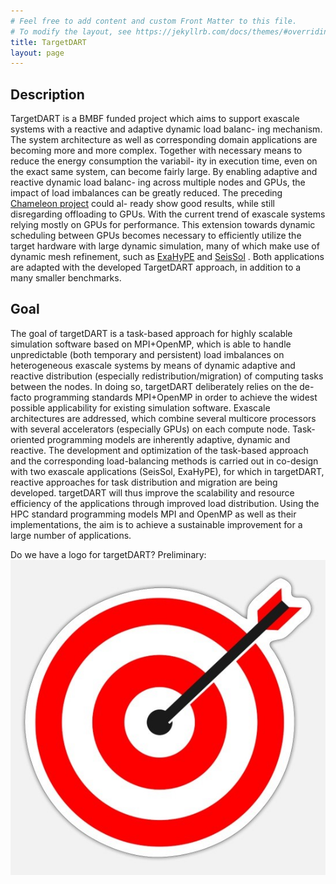 ```yaml
---
# Feel free to add content and custom Front Matter to this file.
# To modify the layout, see https://jekyllrb.com/docs/themes/#overriding-theme-defaults
title: TargetDART
layout: page
---
```


## Description
TargetDART is a BMBF funded project which aims to support
exascale systems with a reactive and adaptive dynamic load balanc-
ing mechanism. The system architecture as well as corresponding
domain applications are becoming more and more complex. Together
with necessary means to reduce the energy consumption the variabil-
ity in execution time, even on the exact same system, can become
fairly large. By enabling adaptive and reactive dynamic load balanc-
ing across multiple nodes and GPUs, the impact of load imbalances
can be greatly reduced. The preceding [Chameleon project](http://www.chameleon-hpc.org/) could al-
ready show good results, while still disregarding offloading to GPUs.
With the current trend of exascale systems relying mostly on GPUs
for performance. This extension towards dynamic scheduling between
GPUs becomes necessary to efficiently utilize the target hardware with
large dynamic simulation, many of which make use of dynamic mesh
refinement, such as [ExaHyPE](https://exahype.eu/) and [SeisSol](https://seissol.org/) . Both applications are
adapted with the developed TargetDART approach, in addition to a many smaller benchmarks.

## Goal
The goal of targetDART is a task-based approach for highly scalable simulation software based on MPI+OpenMP, which is able to handle unpredictable (both temporary and persistent) load imbalances on heterogeneous exascale systems by means of dynamic adaptive and
reactive distribution (especially redistribution/migration) of computing tasks between the nodes. In doing so, targetDART deliberately relies on the
de-facto programming standards MPI+OpenMP in order to achieve the widest possible applicability for existing simulation software. Exascale architectures are addressed, which combine several multicore processors with several accelerators (especially GPUs) on each compute node.
Task-oriented programming models are inherently adaptive, dynamic and reactive. The development and optimization of the task-based approach and the corresponding load-balancing methods is carried out in co-design with two exascale applications (SeisSol, ExaHyPE), for which in targetDART, reactive approaches for task distribution and migration are being developed. targetDART will thus improve the scalability and resource efficiency of the applications through improved load distribution.
Using the HPC standard programming models MPI and OpenMP as well as their implementations, the aim is to achieve a sustainable improvement for a large number of applications.

Do we have a logo for targetDART?
Preliminary:
<img src="assets/img/preliminary-logo.jpg" />

